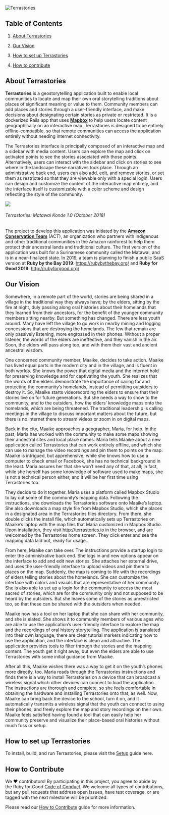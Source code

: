 ![Terrastories](https://www.amazonteam.org/wp-content/uploads/2018/09/logo-1170x164.png)

## Table of Contents

1. [About Terrastories](#about-terrastories)

2. [Our Vision](#our-vision)

3. [How to set up Terrastories](#how-to-set-up-terrastories)

4. [How to contribute](#how-to-contribute)

## About Terrastories

**Terrastories** is a geostorytelling application built to enable local communities to locate and map their own oral storytelling traditions about places of significant meaning or value to them. Community members can add places and stories through a user-friendly interface, and make decisions about designating certain stories as private or restricted. It is a dockerized Rails app that uses [**Mapbox**](https://mapbox.com) to help users locate content geographically on an interactive map. Terrastories is designed to be entirely offline-compatible, so that remote communities can access the application entirely without needing internet connectivity. 

The Terrastories interface is principally composed of an interactive map and a sidebar with media content. Users can explore the map and click on activated points to see the stories associated with those points. Alternatively, users can interact with the sidebar and click on stories to see where in the landscape these narratives took place. Through an administrative back end, users can also add, edit, and remove stories, or set them as restricted so that they are viewable only with a special login. Users can design and customize the content of the interactive map entirely, and the interface itself is customizable with a color scheme and design reflecting the style of the community.

![](terrastories.gif)
###### *Terrastories: Matawai Konde 1.0 (October 2018)*

The project to develop this application was initiated by the [**Amazon Conservation Team**](http://amazonteam.org) (ACT), an organization who partners with indigenous and other traditional communities in the Amazon rainforest to help them protect their ancestral lands and traditional culture. The first version of the application was built for a Surinamese community called the Matawai, and is in a near-finalized state. In 2019, a team is planning to finish a public SaaS version at **Ruby by the Bay 2019**: https://rubybythebay.org/ and **Ruby for Good 2019**: http://rubyforgood.org/

## Our Vision

Somewhere, in a remote part of the world, stories are being shared in a village in the traditional way they always have; by the elders, sitting by the fire at night, duly passing along oral histories about their homelands that they learned from their ancestors, for the benefit of the younger community members sitting nearby. But something has changed. There are less youth around. Many have left the village to go work in nearby mining and logging concessions that are destroying the homelands. The few that remain are only passively listening, more engrossed in their phones. Without a proper listener, the words of the elders are ineffective, and they vanish in the air. Soon, the elders will pass along too, and with them their vast and ancient ancestral wisdom.

One concerned community member, Maaike, decides to take action. Maaike has lived equal parts in the modern city and in the village, and is fluent in both worlds. She knows the power that digital media and the internet hold for preserving knowledge and for captivating the youth. She realizes that the words of the elders demonstrate the importance of caring for and protecting the community’s homelands, instead of permitting outsiders to destroy it. So, Maaike starts videorecording the elders to ensure that their stories live on for future generations. But she needs a way to show to the community, and to the outsiders, how the elders’ knowledge maps onto the homelands, which are being threatened. The traditional leadership is calling meetings in the village to discuss important matters about the future, but there is no internet there to stream videos or zoom in on digital maps.

Back in the city, Maaike approaches a geographer, Maria, for help. In the past, Maria has worked with the community to make some maps showing their ancestral sites and local place names. Maria tells Maaike about a new application called Terrastories that can work entirely offline, and which she can use to manage the video recordings and pin them to points on the map. Maaike is intrigued, but apprehensive; while she knows how to use a computer to check email or Facebook, she has no technical background in the least. Maria assures her that she won’t need any of that, at all; in fact, while she herself has some knowledge of software used to make maps, she is not a technical person either, and it will be her first time using Terrastories too. 

They decide to do it together. Maria uses a platform called Mapbox Studio to lay out some of the community’s mapping data. Following the instructions, she downloads the Terrastories software onto Maaike’s laptop. She also downloads a map style file from Mapbox Studio, which she places in a designated area in the Terrastories files directory. From there, she double clicks the install file, which automatically sets up Terrastories on Maaike’s laptop with the map files that Maria customized in Mapbox Studio. Upon installation, they visit http://terrastories.io in the browser, and are welcomed by the Terrastories home screen. They click enter and see the mapping data laid out, ready for usage.

From here, Maaike can take over. The instructions provide a startup login to enter the administrative back end. She logs in and new options appear on the interface to add and edit new stories. She attaches her external drive, and uses the user-friendly interface to upload videos and pin them to places on the map. Suddenly, the map is coming to life with the recordings of elders telling stories about the homelands. She can customize the interface with colors and visuals that are representative of her community. She is also able to set up a login for the community to access the most sacred of stories, which are for the community only and not supposed to be heard by the outsiders. But she leaves some of the stories as unrestricted too, so that these can be shared with the outsiders when needed.

Maaike now has a tool on her laptop that she can share with her community, and she is elated. She shows it to community members of various ages who are able to use the application’s user-friendly interface to explore the map and the recordings of oral history storytelling. The application is translated into their own language, there are clear tutorial markers indicating how to use the application, and the interface is clean and attractive. The application provides tools to filter through the stories and the mapping content. The youth get it right away, but even the elders are able to use Terrastories with some initial guidance from Maaike. 

After all this, Maaike wishes there was a way to get it on the youth’s phones more directly, too. Maria reads through the Terrastories instructions and finds there is a way to install Terrastories on a device that can broadcast a wireless signal which other devices can connect to load the application. The instructions are thorough and complete, so she feels comfortable in obtaining the hardware and installing Terrastories onto that, as well. Now, Maaike can bring back the device to the school, turn it on, and it automatically transmits a wireless signal that the youth can connect to using their phones, and freely explore the map and story recordings on their own. Maaike feels satisfied having found a tool that can easily help her community preserve and visualize their place-based oral histories without much fuss or setup.

## How to set up Terrastories

To install, build, and run Terrastories, please visit the [Setup](SETUP.md) guide here.

## How to Contribute

We ♥ contributors! By participating in this project, you agree to abide by the Ruby for Good [Code of Conduct](CODE_OF_CONDUCT.md). We welcome all types of contributions, but any pull requests that address open issues, have test coverage, or are tagged with the next milestone will be prioritized.

Please read our [How to Contribute](CONTRIBUTING.md) guide for more information.
